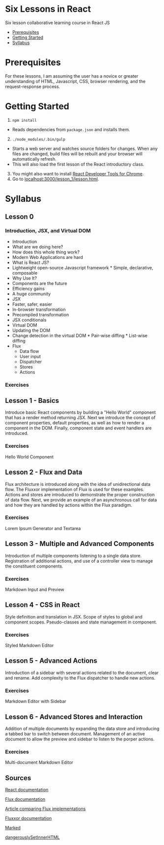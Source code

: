# Six Lessons in React
Six lesson collaborative learning course in React JS

- [Prerequisites](https://github.com/grantt/six_lessons_in_react/tree/master/README.md#prerequisites)
- [Getting Started](https://github.com/grantt/six_lessons_in_react/tree/master/README.md#getting-started)
- [Syllabus](https://github.com/grantt/six_lessons_in_react/tree/master/README.md#syllabus)

# Prerequisites
For these lessons, I am assuming the user has a novice or greater understanding of HTML, Javascript, CSS, browser rendering, and the request-response process.

# Getting Started

1. `npm install`
  * Reads dependencies from `package.json` and installs them.
2. `./node_modules/.bin/gulp`
  * Starts a web server and watches source folders for changes. When any files are changed, build files will be rebuilt and your browser will automatically refresh.
  * This will also load the first lesson of the React introductory class.
3. You might also want to install [React Developer Tools for Chrome](https://chrome.google.com/webstore/detail/react-developer-tools/fmkadmapgofadopljbjfkapdkoienihi).
4. Go to [localhost:3000/lesson_1/lesson.html](localhost:3000/lesson_1/lesson.html).

# Syllabus

## Lesson 0
### Introduction, JSX, and Virtual DOM
*  Introduction
  *  What are we doing here?
  *  How does this whole thing work?
  *  Modern Web Applications are hard
*  What is React JS?
  *  Lightweight open-source Javascript framework
    *  Simple, declarative, composable
*  Why Use It?
  * Components are the future
  * Efficiency gains
  * A huge community
*  JSX
  *  Faster, safer, easier
  *  In-browser transformation
  *  Precompiled transformation
  *  JSX conditionals
*  Virtual DOM
  *  Updating the DOM
  *  Change detection in the virtual DOM
    *  Pair-wise diffing
    *  List-wise diffing
* Flux
  * Data flow
  * User input
  * Dispatcher
  * Stores
  * Actions

### Exercises

## Lesson 1 - Basics
Introduce basic React components by building a "Hello World" component that has a render method returning JSX. Next we introduce the concept of component properties, default properties, as well as how to render a component in the DOM. Finally, component state and event handlers are introduced.
### Exercises
Hello World Component

## Lesson 2 - Flux and Data
Flux architecture is introduced along with the idea of unidirectional data flow. The Fluxxor implementation of Flux is used for these examples. Actions and stores are introduced to demonstrate the proper construction of data flow. Next, we provide an example of an asynchronous call for data and how they are handled by actions within the Flux paradigm.

### Exercises
Lorem Ipsum Generator and Textarea

## Lesson 3 - Multiple and Advanced Components
Introduction of multiple components listening to a single data store. Registration of additional actions, and use of a controller view to manage the constituent components.

### Exercises
Markdown Input and Preview

## Lesson 4 - CSS in React
Style definition and translation in JSX. Scope of styles to global and component scopes. Pseudo-classes and state management in component.

### Exercises
Styled Markdown Editor

## Lesson 5 - Advanced Actions
Introduction of a sidebar with several actions related to the document, clear and rename. Add complexity to the Flux dispatcher to handle new actions.

### Exercises
Markdown Editor with Sidebar

## Lesson 6 - Advanced Stores and Interaction
Addition of multiple documents by expanding the data store and introducing a tabbed bar to switch between document. Management of an active document to allow the preview and sidebar to listen to the porper actions.

### Exercises
Multi-document Markdown Editor

## Sources
[React documentation](https://facebook.github.io/react/index.html)

[Flux documentation](https://facebook.github.io/flux/docs/overview.html)

[Article comparing Flux implementations](https://reactjsnews.com/the-state-of-flux/)

[Fluxxor documentation](http://fluxxor.com/)

[Marked](https://github.com/chjj/marked)

[dangerouslySetInnerHTML](https://facebook.github.io/react/tips/dangerously-set-inner-html.html)
